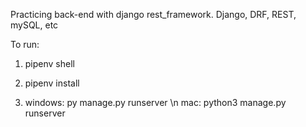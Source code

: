 Practicing back-end with django rest_framework. Django, DRF, REST, mySQL, etc



To run:

1) pipenv shell

2) pipenv install

3) windows: py manage.py runserver \n
   mac: python3 manage.py runserver
